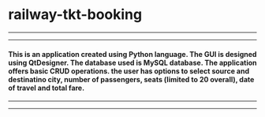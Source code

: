 # railway-tkt-booking
-------------------------------------------------------------------------------------
-------------------------------------------------------------------------------------
#### This is an application created using Python language. The GUI is designed using QtDesigner. The database used is MySQL database. The application offers basic CRUD operations. the user has options to select source and destinatino city, number of passengers, seats (limited to 20 overall), date of travel and total fare.
-------------------------------------------------------------------------------------
-------------------------------------------------------------------------------------


